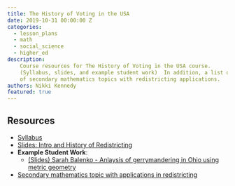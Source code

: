 ```yaml
---
title: The History of Voting in the USA
date: 2019-10-31 00:00:00 Z
categories:
  - lesson_plans
  - math
  - social_science
  - higher_ed
description:
    Course resources for The History of Voting in the USA course. 
    (Syllabus, slides, and example student work)  In addition, a list of ideas 
    of secondary mathematics topics with redistricting applications.
authors: Nikki Kennedy
featured: true
---
```


## Resources
* [Syllabus]({{site.baseurl}}/uploads/voting_history/United_States_Voting__The_History_and_Mathematics_behind_our_Democracy.pdf)
* [Slides: Intro and History of Redistricting]({{site.baseurl}}/uploads/voting_history/Intro_and_History__Redistricting_in_USA(ShareableCopy).pdf)
* **Example Student Work**:
    * [(Slides) Sarah Balenko - Anlaysis of gerrymandering in Ohio using metric geometry]({{site.baseurl}}/uploads/voting_history/CopyofGerrymanderingpresentation.pdf)
* [Secondary mathematics topic with applications in redistricting]({{site.baseurl}}/uploads/voting_history/SecondaryMathematicsTopicsinwhichRedistrictingConceptsCouldConnectIdeas.pdf)